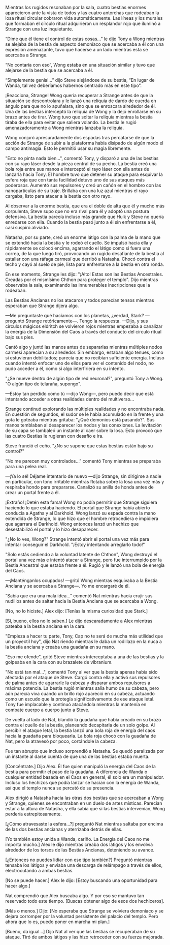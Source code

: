 
Mientras los rugidos resonaban por la sala, cuatro bestias enormes aparecieron ante la vista de todos y las cuatro antorchas que rodeaban la losa ritual circular cobraron vida automáticamente. Las líneas y los murales que formaban el círculo ritual adquirieron un resplandor rojo que iluminó a Strange con una luz inquietante.

“Dime que él tiene el control de estas cosas…” le dijo Tony a Wong mientras se alejaba de la bestia de aspecto demoníaco que se acercaba a él con una expresión amenazante, tuvo que hacerse a un lado mientras esta se acercaba a Strange.

“No contaría con eso”, Wong estaba en una situación similar y tuvo que alejarse de la bestia que se acercaba a él.

“Simplemente genial…” dijo Steve alejándose de su bestia, “En lugar de Wanda, tal vez deberíamos habernos centrado más en este tipo”.

¡Reacciona, Strange! Wong quería recuperar a Strange antes de que la situación se descontrolara y le lanzó una reliquia de dardo de cuerda en ángulo para que no lo apuñalara, sino que se enroscara alrededor de él. Una de las bestias interceptó la reliquia de Wong y la dejó enrollarse en su brazo antes de tirar. Wong tuvo que soltar la reliquia mientras la bestia tiraba de ella para evitar que saliera volando. La bestia le rugió amenazadoramente a Wong mientras lanzaba la reliquia.

Wong conjuró apresuradamente dos espadas tras percatarse de que la acción de Strange de subir a la plataforma había disipado de algún modo el campo antimagia. Esto le permitió usar su magia libremente.

"Esto no pinta nada bien...", comentó Tony, y disparó a una de las bestias con su rayo láser desde la pieza central de su pecho. La bestia creó una bola roja entre sus manos e interceptó el rayo láser con ella antes de lanzarla hacia Tony. El hombre tuvo que detener su ataque para esquivar la esfera roja que con tanta facilidad detuvo uno de sus ataques más poderosos. Aumentó sus repulsores y creó un cañón en el hombro con las nanopartículas de su traje. Brillaba con una luz azul mientras el rayo cargaba, listo para atacar a la bestia con otro rayo.

Al observar a la enorme bestia, que era el doble de alta que él y mucho más corpulenta, Steve supo que no era rival para él y adoptó una postura defensiva. La bestia parecía incluso más grande que Hulk y Steve no quería enredarse con ella. Cuando la bestia pasó junto a él sin enfrentarse a él, casi suspiró aliviado.

Natasha, por su parte, creó un enorme látigo con la palma de la mano que se extendió hacia la bestia y le rodeó el cuello. Se impulsó hacia ella y rápidamente se colocó encima, agarrando el látigo como si fuera una correa, de la que luego tiró, provocando un rugido desafiante de la bestia al estallar con una ráfaga carmesí que derribó a Natasha. Chocó contra el techo y cayó al suelo de pie, lista para enfrentarse a la bestia en otra ronda.

En ese momento, Strange les dijo: "¡Alto! Estas son las Bestias Ancestrales. Creadas por el mismísimo Chthon para proteger el templo". Dijo mientras observaba la sala, examinando las innumerables inscripciones que la rodeaban.

Las Bestias Ancianas no los atacaron y todos parecían tensos mientras esperaban que Strange dijera algo.

—Me preguntaste qué hacíamos con los planetas, ¿verdad, Stark? —preguntó Strange retóricamente—. Tengo la respuesta. —Dijo, y sus círculos mágicos eldritch se volvieron rojos mientras empezaba a canalizar la energía de la Dimensión del Caos a través del conducto del círculo ritual bajo sus pies.

Cantó algo y juntó las manos antes de separarlas mientras múltiples nodos carmesí aparecían a su alrededor. Sin embargo, estaban algo tenues, como si estuvieran debilitados; parecía que no recibían suficiente energía. Incluso cuando intentó enfocar uno de ellos para ver el contenido del nodo, no pudo acceder a él, como si algo interfiriera en su intento.

"¿Se mueve dentro de algún tipo de red neuronal?", preguntó Tony a Wong. "O algún tipo de telaraña, supongo".

—Estoy tan perdido como tú —dijo Wong—, pero puedo decir que está intentando acceder a otras realidades dentro del multiverso…

Strange continuó explorando las múltiples realidades y no encontraba nada. En cuestión de segundos, el sudor se le había acumulado en la frente y una gota le goteaba mientras gritaba: "¿Qué demonios está pasando?". Sus manos temblaban al desaparecer los nodos y las conexiones. La levitación de su capa se tambaleó un instante al caer sobre la losa. Esto provocó que las cuatro Bestias le rugieran con desafío e ira.

Steve frunció el ceño. "¿No se supone que estas bestias están bajo su control?"

“No me parecen muy controlados…” comentó Tony mientras se preparaba para una pelea real.

—¡Ya lo sé! Déjame intentarlo de nuevo —dijo Strange, sin dirigirse a nadie en particular, con tono irritable mientras flotaba sobre la losa una vez más y respiraba hondo para prepararse. Canalizó su anilla de honda antes de crear un portal frente a él.

¡Extraño! ¡Detén esta farsa! Wong no podía permitir que Strange siguiera haciendo lo que estaba haciendo. El portal que Strange había abierto conducía a Agatha y al Darkhold. Wong lanzó su espada contra la mano extendida de Strange, lo que hizo que el hombre retrocediera e impidiera que agarrara el Darkhold. Wong entonces lanzó un hechizo que desestabilizó el portal y lo hizo desaparecer.

"¿No lo ves, Wong?" Strange intentó abrir el portal una vez más para intentar conseguir el Darkhold. "¡Estoy intentando arreglarlo todo!"

"Solo estás cediendo a la voluntad latente de Chthon", Wong destruyó el portal una vez más e intentó atacar a Strange, pero fue interrumpido por la Bestia Ancestral que estaba frente a él. Rugió y le lanzó una bola de energía del Caos.

—¡Manténganlos ocupados! —gritó Wong mientras esquivaba a la Bestia Anciana y se acercaba a Strange—. Yo me encargaré de él.

“Sabía que era una mala idea…” comentó Nat mientras hacía crujir sus nudillos antes de saltar hacia la Bestia Anciana que se acercaba a Wong.

[No, no lo hiciste.] Alex dijo: [Tenías la misma curiosidad que Stark.]

[Sí, bueno, ellos no lo saben.] Le dijo descaradamente a Alex mientras pateaba a la bestia anciana en la cara.

"Empieza a hacer tu parte, Tony, Cap no te será de mucha más utilidad que un proyectil hoy", dijo Nat riendo mientras le daba un rodillazo en la nuca a la bestia anciana y creaba una guadaña en su mano.

"Eso me ofende", gritó Steve mientras interceptaba a una de las bestias y la golpeaba en la cara con su brazalete de vibranium.

"No está tan mal...", comentó Tony al ver que la bestia apenas había sido afectada por el ataque de Steve. Cargó contra ella y activó sus repulsores de palma antes de agarrarle la cabeza y disparar ambos repulsores a máxima potencia. La bestia rugió mientras salía humo de su cabeza, pero aún parecía viva cuando un brillo rojo apareció en su cabeza, actuando como un escudo que la protegía significativamente de ese ataque letal. Tony fue implacable y continuó atacándola mientras la mantenía en combate cuerpo a cuerpo junto a Steve.

De vuelta al lado de Nat, blandió la guadaña que había creado en su brazo contra el cuello de la bestia, planeando decapitarla de un solo golpe. Al percibir el ataque letal, la bestia lanzó una bola roja de energía del caos hacia la guadaña para bloquearla. La bola roja chocó con la guadaña de Nat, pero la atravesó por poco, cortándole la cabeza.

Fue tan abrupto que incluso sorprendió a Natasha. Se quedó paralizada por un instante al darse cuenta de que una de las bestias estaba muerta.

[Concéntrate.] Dijo Alex. Él fue quien manipuló la energía del Caos de la bestia para permitir el paso de la guadaña. A diferencia de Wanda o cualquier entidad basada en el Caos en general, él solo era un manipulador. Incluso los hechizos que podía lanzar se hacían con la energía de Wanda, así que el templo nunca se percató de su presencia.

Alex dirigió a Natasha hacia las otras dos bestias que se acercaban a Wong y Strange, quienes se encontraban en un duelo de artes místicas. Parecían estar a la altura de Natasha, y ella sabía que si las bestias intervenían, Wong perdería estrepitosamente.

[¿Cómo atravesaste la esfera…?] preguntó Nat mientras saltaba por encima de las dos bestias ancianas y aterrizaba detrás de ellas.

[Yo también estoy unida a Wanda, cariño. La Energía del Caos no me importa mucho.] Alex le dijo mientras creaba dos látigos y los envolvía alrededor de los torsos de las Bestias Ancianas, deteniendo su avance.

[¿Entonces no puedes lidiar con ese tipo también?] Preguntó mientras tensaba los látigos y enviaba una descarga de relámpago a través de ellos, electrocutando a ambas bestias.

[No se puede hacer.] Alex le dijo: [Estoy buscando una oportunidad para hacer algo.]

Nat comprendió que Alex buscaba algo. Y por eso se mantuvo tan reservado todo este tiempo. [Buscas obtener algo de esos dos hechiceros].

[Más o menos.] Dijo: [No esperaba que Strange se volviera demoníaco y se dejara corromper por la voluntad persistente del palacio del templo. Pero ahora que lo es, puedo poner en marcha mi plan.]

[Bueno, da igual…] Dijo Nat al ver que las bestias se recuperaban de su ataque. Tiró de ambos látigos y las hizo retroceder con su fuerza mejorada.
